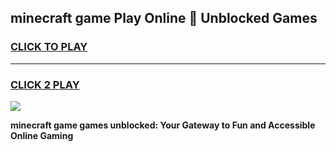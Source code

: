 
## minecraft game Play Online 👋 Unblocked Games
<h3>
<a href="https://premium.freeplayer.one?title=minecraft_game&ref=19F">CLICK TO PLAY</a></h3>
<hr>

<h3>
<a href="https://premium.freeplayer.one?title=minecraft_game&ref=19F">CLICK 2 PLAY</a>
  
</h3>

<a href="https://premium.freeplayer.one?title=minecraft_game&ref=19F"><img src="https://clearcache.store/games.png"></a>


**minecraft game games unblocked: Your Gateway to Fun and Accessible Online Gaming**
